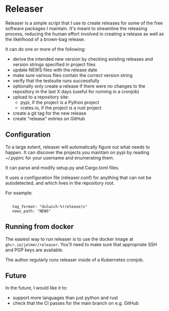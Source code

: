 Releaser
========

Releaser is a simple script that I use to create releases for some of the free
software packages I maintain. It's meant to streamline the releasing process,
reducing the human effort involved in creating a release as well as the
likelihood of a brown-bag release.

It can do one or more of the following:

 * derive the intended new version by checking existing releases and
   version strings specified in project files
 * update NEWS files with the release date
 * make sure various files contain the correct version string
 * verify that the testsuite runs successfully
 * optionally only create a release if there were no changes to the repository
   in the last X days (useful for running in a cronjob)
 * upload to a repository site:
    * pypi, if the project is a Python project
    * crates.io, if the project is a rust project
 * create a git tag for the new release
 * create "release" entries on GitHub

Configuration
-------------

To a large extent, releaser will automatically figure out what needs to happen.
It can discover the projects you maintain on pypi by reading ~/.pypirc for your
username and enumerating them.

It can parse and modify setup.py and Cargo.toml files.

It uses a configuration file (releaser.conf) for anything that can not be
autodetected, and which lives in the repository root.

For example:

```

   tag_format: "dulwich-%(release)s"
   news_path: "NEWS"

```

Running from docker
-------------------

The easiest way to run releaser is to use the docker image at
``ghcr.io/jelmer/releaser``. You'll need to make sure that appropriate SSH
and PGP keys are available.

The author regularly runs releaser inside of a Kubernetes cronjob.

Future
------

In the future, I would like it to:

 * support more languages than just python and rust
 * check that the CI passes for the main branch on e.g. GitHub
